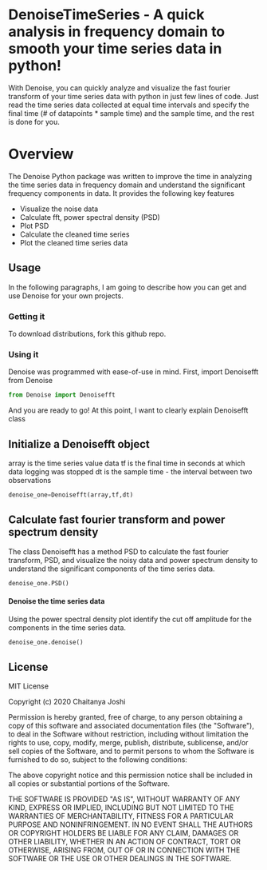 # DenoiseTimeSeries - A quick analysis in frequency domain to smooth your time series data in python!

 
With Denoise, you can quickly analyze and visualize the fast fourier transform of your time series data with python in just few lines of code. Just read the time series data collected at equal time intervals and specify the final time (# of datapoints * sample time) and the sample time, and the rest is done for you.

# Overview
The Denoise Python package was written to improve the time in analyzing the time series data in frequency domain and understand the significant frequency components in data. It provides the following key features

  - Visualize the noise data
  - Calculate fft, power spectral density (PSD)
  - Plot PSD
  - Calculate the cleaned time series
  - Plot the cleaned time series data


## Usage

In the following paragraphs, I am going to describe how you can get and use Denoise for your own projects.

###  Getting it

To download distributions, fork this github repo. 

### Using it

Denoise was programmed with ease-of-use in mind. First, import Denoisefft from Denoise

```Python
from Denoise import Denoisefft
```

And you are ready to go! At this point, I want to clearly explain Denoisefft class 

## Initialize a Denoisefft object
array is the time series value data
tf is the final time in seconds at which data logging was stopped
dt is the sample time - the interval between two observations

```Python
denoise_one=Denoisefft(array,tf,dt)
```

## Calculate fast fourier transform and power spectrum density
The class Denoisefft has a method PSD to calculate the fast fourier transform, PSD, and visualize the noisy data and
power spectrum density to understand the significant components of the time series data.

```Python
denoise_one.PSD()

```
#### Denoise the time series data
Using the power spectral density plot identify the cut off amplitude for the components in the time series data.

```Python
denoise_one.denoise()
```

License
----

MIT License

Copyright (c) 2020 Chaitanya Joshi

Permission is hereby granted, free of charge, to any person obtaining a copy
of this software and associated documentation files (the "Software"), to deal
in the Software without restriction, including without limitation the rights
to use, copy, modify, merge, publish, distribute, sublicense, and/or sell
copies of the Software, and to permit persons to whom the Software is
furnished to do so, subject to the following conditions:

The above copyright notice and this permission notice shall be included in all
copies or substantial portions of the Software.

THE SOFTWARE IS PROVIDED "AS IS", WITHOUT WARRANTY OF ANY KIND, EXPRESS OR
IMPLIED, INCLUDING BUT NOT LIMITED TO THE WARRANTIES OF MERCHANTABILITY,
FITNESS FOR A PARTICULAR PURPOSE AND NONINFRINGEMENT. IN NO EVENT SHALL THE
AUTHORS OR COPYRIGHT HOLDERS BE LIABLE FOR ANY CLAIM, DAMAGES OR OTHER
LIABILITY, WHETHER IN AN ACTION OF CONTRACT, TORT OR OTHERWISE, ARISING FROM,
OUT OF OR IN CONNECTION WITH THE SOFTWARE OR THE USE OR OTHER DEALINGS IN THE
SOFTWARE.
